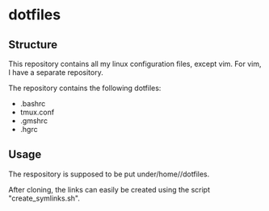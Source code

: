 # dotfiles

## Structure
This repository contains all my linux configuration files, except vim.
For vim, I have a separate repository.

The repository contains the following dotfiles:
 - .bashrc
 - tmux.conf
 - .gmshrc
 - .hgrc
 
## Usage
The respository is supposed to be put under/home/<username>/dotfiles.
  
After cloning, the links can easily be created using the script "create_symlinks.sh".




